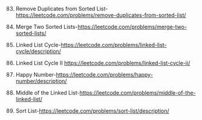 
83. Remove Duplicates from Sorted List-https://leetcode.com/problems/remove-duplicates-from-sorted-list/

21. Merge Two Sorted Lists-https://leetcode.com/problems/merge-two-sorted-lists/

141. Linked List Cycle-https://leetcode.com/problems/linked-list-cycle/description/

142. Linked List Cycle II https://leetcode.com/problems/linked-list-cycle-ii/

202. Happy Number-https://leetcode.com/problems/happy-number/description/

876. Middle of the Linked List-https://leetcode.com/problems/middle-of-the-linked-list/

148. Sort List-https://leetcode.com/problems/sort-list/description/
